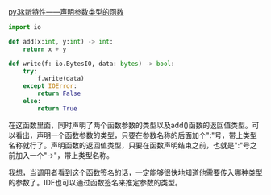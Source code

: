 [py3k新特性——声明参数类型的函数](https://hgoldfish.com/blogs/article/83/)

```python
import io

def add(x:int, y:int) -> int:
    return x + y

def write(f: io.BytesIO, data: bytes) -> bool:
    try:
        f.write(data)
    except IOError:
        return False
    else:
        return True
 ```
 在这函数里面，同时声明了两个函数参数的类型以及add()函数的返回值类型。可以看出，声明一个函数参数的类型，只要在参数名称的后面加个":"号，带上类型名称就行了。声明函数的返回值类型，只要在函数声明结束之前，也就是":"号之前加入一个"->"，带上类型名称。

我想，当调用者看到这个函数签名的话，一定能够很快地知道他需要传入哪种类型的参数了。IDE也可以通过函数签名来推定参数的类型。
